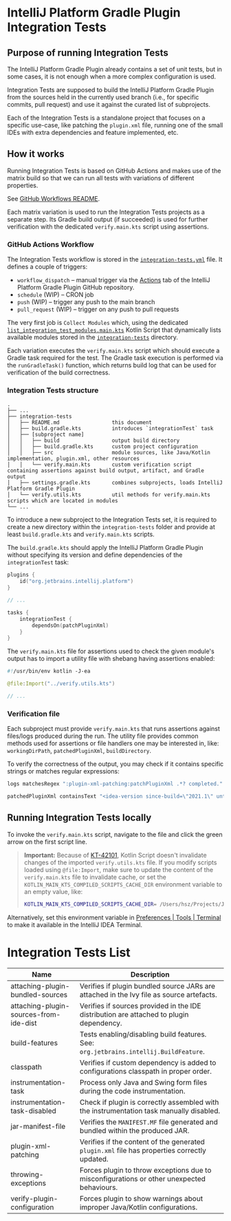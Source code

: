 # IntelliJ Platform Gradle Plugin Integration Tests

## Purpose of running Integration Tests

The IntelliJ Platform Gradle Plugin already contains a set of unit tests, but in some cases, it is not enough when a
more complex configuration is used.

Integration Tests are supposed to build the IntelliJ Platform Gradle Plugin from the sources held in the currently used
branch (i.e., for specific commits, pull request) and use it against the curated list of subprojects.

Each of the Integration Tests is a standalone project that focuses on a specific use-case, like patching
the `plugin.xml` file, running one of the small IDEs with extra dependencies and feature implemented, etc.

## How it works

Running Integration Tests is based on GitHub Actions and makes use of the matrix build so that we can run all tests with
variations of different properties.

See [GitHub Workflows README](.github/workflows/README.md).

Each matrix variation is used to run the Integration Tests projects as a separate step.
Its Gradle build output (if succeeded) is used for further verification with the dedicated
`verify.main.kts` script using assertions.

### GitHub Actions Workflow

The Integration Tests workflow is stored in the [`integration-tests.yml`](../.github/workflows/integration-tests.yml)
file.
It defines a couple of triggers:

- `workflow_dispatch` – manual trigger via the [Actions](https://github.com/JetBrains/gradle-intellij-plugin/actions)
  tab of the IntelliJ Platform Gradle Plugin GitHub repository.
- `schedule` (WIP) – CRON job
- `push` (WIP) – trigger any push to the main branch
- `pull_request` (WIP) – trigger on any push to pull requests

The very first job is `Collect Modules` which, using the
dedicated [`list_integration_test_modules.main.kts`](../.github/scripts/list_integration_test_modules.main.kts) Kotlin
Script that dynamically lists available modules stored in the [`integration-tests`](../integration-tests) directory.

Each variation executes the `verify.main.kts` script which should execute a Gradle task required for the test.
The Gradle task execution is performed via the `runGradleTask()` function, which returns build log that can be
used for verification of the build correctness.

### Integration Tests structure

```
.
├── ...
├── integration-tests
│   ├── README.md                 this document
│   ├── build.gradle.kts          introduces `integrationTest` task
│   ├── [subproject name]
│   │   ├── build                 output build directory
│   │   ├── build.gradle.kts      custom project configuration
│   │   ├── src                   module sources, like Java/Kotlin implementation, plugin.xml, other resources
│   │   └── verify.main.kts       custom verification script containing assertions against build output, artifact, and Gradle output
│   ├── settings.gradle.kts       combines subprojects, loads IntelliJ Platform Gradle Plugin
│   └── verify.utils.kts          util methods for verify.main.kts scripts which are located in modules
└── ...
```

To introduce a new subproject to the Integration Tests set, it is required to create a new directory within
the `integration-tests` folder and provide at least `build.gradle.kts` and `verify.main.kts` scripts.

The `build.gradle.kts` should apply the IntelliJ Platform Gradle Plugin without specifying its version and define
dependencies of the `integrationTest` task:

```kotlin
plugins {
    id("org.jetbrains.intellij.platform")
}

// ...

tasks {
    integrationTest {
        dependsOn(patchPluginXml)
    }
}
```

The `verify.main.kts` file for assertions used to check the given module's output has to import a utility file with
shebang having assertions enabled:

```kotlin
#!/usr/bin/env kotlin -J-ea

@file:Import("../verify.utils.kts")

// ...
```

### Verification file

Each subproject must provide `verify.main.kts` that runs assertions against files/logs produced during the run.
The utility file provides common methods used for assertions or file handlers one may be interested in,
like: `workingDirPath`, `patchedPluginXml`, `buildDirectory`.

To verify the correctness of the output, you may check if it contains specific strings or matches regular expressions:

```kotlin
logs matchesRegex ":plugin-xml-patching:patchPluginXml .*? completed."

patchedPluginXml containsText "<idea-version since-build=\"2021.1\" until-build=\"2021.3.*\" />"
```

## Running Integration Tests locally

To invoke the `verify.main.kts` script, navigate to the file and click the green arrow on the first script line.

> **Important:** Because of [KT-42101](https://youtrack.jetbrains.com/issue/KT-42101), Kotlin Script doesn't invalidate
> changes of the imported `verify.utils.kts` file.
> If you modify scripts loaded using `@file:Import`, make sure to update the content of the `verify.main.kts` file to
> invalidate cache, or set the `KOTLIN_MAIN_KTS_COMPILED_SCRIPTS_CACHE_DIR` environment variable to an empty value,
> like:
> ```Bash
> KOTLIN_MAIN_KTS_COMPILED_SCRIPTS_CACHE_DIR= /Users/hsz/Projects/JetBrains/gradle-intellij-plugin/integration-tests/instrumentation-task/verify.main.kts
> ```

Alternatively, set this environment variable in
[Preferences | Tools | Terminal](jetbrains://idea/settings?name=Tools--Terminal) to make it available in the IntelliJ
IDEA Terminal.

# Integration Tests List

| Name                                   | Description                                                                                  |
|----------------------------------------|----------------------------------------------------------------------------------------------|
| attaching-plugin-bundled-sources       | Verifies if plugin bundled source JARs are attached in the Ivy file as source artefacts.     |
| attaching-plugin-sources-from-ide-dist | Verifies if sources provided in the IDE distribution are attached to plugin dependency.      |
| build-features                         | Tests enabling/disabling build features. See: `org.jetbrains.intellij.BuildFeature`.         |
| classpath                              | Verifies if custom dependency is added to configurations classpath in proper order.          |
| instrumentation-task                   | Process only Java and Swing form files during the code instrumentation.                      |
| instrumentation-task-disabled          | Check if plugin is correctly assembled with the instrumentation task manually disabled.      |
| jar-manifest-file                      | Verifies the `MANIFEST.MF` file generated and bundled within the produced JAR.               |
| plugin-xml-patching                    | Verifies if the content of the generated `plugin.xml` file has properties correctly updated. |
| throwing-exceptions                    | Forces plugin to throw exceptions due to misconfigurations or other unexpected behaviours.   |
| verify-plugin-configuration            | Forces plugin to show warnings about improper Java/Kotlin configurations.                    |
